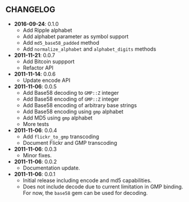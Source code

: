 CHANGELOG
---------
- **2016-09-24**: 0.1.0
  - Add Ripple alphabet
  - Add alphabet parameter as symbol support
  - Add `md5_base58_padded` method
  - Add `normalize_alphabet` and `alphabet_digits` methods
- **2011-11-21**: 0.0.7
  - Add Bitcoin suppport
  - Refactor API
- **2011-11-14**: 0.0.6
  - Update encode API
- **2011-11-06**: 0.0.5
  - Add Base58 decoding to `GMP::Z` integer
  - Add Base58 encoding of `GMP::Z` integer
  - Add Base58 encoding of arbitrary base strings
  - Add Base58 encoding using `gmp` alphabet
  - Add MD5 using `gmp` alphabet
  - More tests
- **2011-11-06**: 0.0.4
  - Add `flickr_to_gmp` transcoding
  - Document Flickr and GMP transcoding
- **2011-11-06**: 0.0.3
  - Minor fixes.
- **2011-11-06**: 0.0.2
  - Documentation update.
- **2011-11-06**: 0.0.1
  - Initial release including encode and md5 capabilities.
  - Does not include decode due to current limitation in GMP binding. For now, the `base58` gem can be used for decoding.
